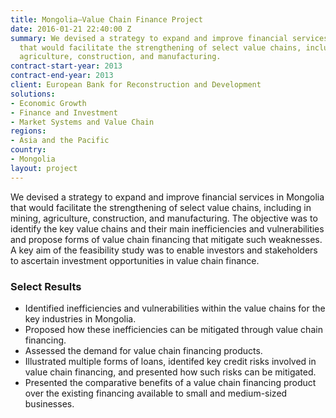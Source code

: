 ```yaml
---
title: Mongolia—Value Chain Finance Project
date: 2016-01-21 22:40:00 Z
summary: We devised a strategy to expand and improve financial services in Mongolia
  that would facilitate the strengthening of select value chains, including in mining,
  agriculture, construction, and manufacturing.
contract-start-year: 2013
contract-end-year: 2013
client: European Bank for Reconstruction and Development
solutions:
- Economic Growth
- Finance and Investment
- Market Systems and Value Chain
regions:
- Asia and the Pacific
country:
- Mongolia
layout: project
---
```


We devised a strategy to expand and improve financial services in Mongolia that would facilitate the strengthening of select value chains, including in mining, agriculture, construction, and manufacturing. The objective was to identify the key value chains and their main inefficiencies and vulnerabilities and propose forms of value chain financing that mitigate such weaknesses. A key aim of the feasibility study was to enable investors and stakeholders to ascertain investment opportunities in value chain finance.

### Select Results

* Identified inefficiencies and vulnerabilities within the value chains for the key industries in Mongolia.
* Proposed how these inefficiencies can be mitigated through value chain financing.
* Assessed the demand for value chain financing products.
* Illustrated multiple forms of loans, identifed key credit risks involved in value chain financing, and presented how such risks can be mitigated.
* Presented the comparative benefits of a value chain financing product over the existing financing available to small and medium-sized businesses.
